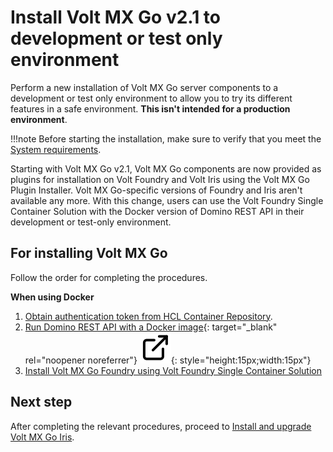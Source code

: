 # Install <!--and upgrade-->Volt MX Go v2.1 to development or test only environment

Perform a new <!--or an upgrade-->installation of Volt MX Go server components to a development or test only environment to allow you to try its different features in a safe environment. **This isn't intended for a production environment**.

!!!note
    Before starting the installation, make sure to verify that you meet the [System requirements](sysreqindex.md).

Starting with Volt MX Go v2.1, Volt MX Go components are now provided as plugins for installation on Volt Foundry and Volt Iris using the Volt MX Go Plugin Installer. Volt MX Go-specific versions of Foundry and Iris aren't available any more. With this change, users can use the Volt Foundry Single Container Solution with the Docker version of Domino REST API in their development or test-only environment. 

## For installing Volt MX Go

Follow the order for completing the procedures.

**When using Docker**

1. [Obtain authentication token from HCL Container Repository](../howto/obtainauthenticationtoken.md).
2. [Run Domino REST API with a Docker image](https://opensource.hcltechsw.com/Domino-rest-api/tutorial/installconfig/docker.html "Link opens a new tab"){: target="_blank" rel="noopener noreferrer"}&nbsp;![link image](../assets/images/external-link.svg){: style="height:15px;width:15px"}
3. [Install Volt MX Go Foundry using Volt Foundry Single Container Solution](installdrapi.md#for-single-container-solution)

<!--
**When using Kubernetes**

1. [Obtain authentication token from HCL Container Repository](obtainauthenticationtoken.md).
2. Run Domino REST API (procedure to be created)
3. [Install Volt MX Go Foundry using helm charts](nativeinstallers.md#for-using-helm-charts-on-a-supported-kubernetes-platform)
-->

## Next step

After completing the relevant procedures, proceed to [Install and upgrade Volt MX Go Iris](installirisindex.md).